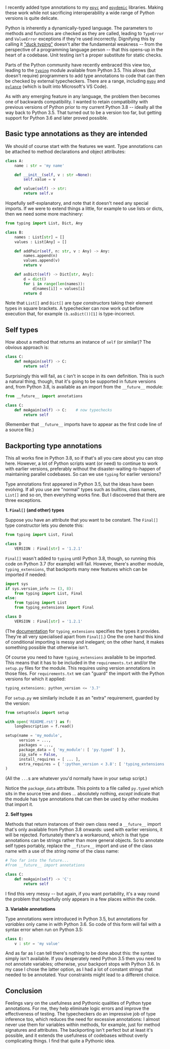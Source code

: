 <!--
.. title: Backporting Python type annotations
.. slug: backporting-python-types
.. date: 2020-12-09 10:45:43 UTC
.. tags: python, programming, epyc, epydemic
.. category:
.. link:
.. description:
.. type: text
-->

I recently added type annotations to my
[``epyc``](/development/epyc/) and
[``epydemic``](/development/epydemic/) libraries. Making these work
while not sacrificing interoperability a wide range of Python versions
is quite delicate.

<!-- TEASER_END -->

Python is inherently a dynamically-typed language. The parameters to
methods and functions are checked as they are called, leading to
``TypeError`` and ``ValueError`` exceptions if they're used
incorrectly. Dignifying this by calling it ["duck
typing"](https://opensource.com/article/20/5/duck-typing-python)
doesn't alter the fundamental weakness -- from the perspective of a
programming language person -- that this opens-up in the heart of a
codebase. Unit testing isn't a proper substitute for static checks.

Parts of the Python community have recently embraced this view too,
leading to the
[``typing``](https://docs.python.org/3/library/typing.html) module
available from Python 3.5. This allows (but doesn't require)
programmers to add type annotations to code that can then be checked
by external typecheckers. There are a range, including
[``mypy``](http://mypy-lang.org/) and
[``pylance``](https://marketplace.visualstudio.com/items?itemName=ms-python.vscode-pylance)
(which is built into Microsoft's VS Code).

As with any emerging feature in any language, the problem then becomes
one of backwards compatibility. I wanted to retain compatibility with
previous versions of Python prior to my current Python 3.8 -- ideally
all the way back to Python 3.5. That turned out to be a version too
far, but getting support for Python 3.6 and later proved possible.

Basic type annotations as they are intended
-------------------------------------------

We should of course start with the features we want. Type annotations
can be attached to method declarations and object attributes:

```python
class A:
    name : str = 'my name'

    def __init__(self, v : str =None):
        self.value = v

    def value(self) -> str:
        return self.v
```

Hopefully self-explanatory, and note that it doesn't need any special
imports. If we were to extend things a little, for example to use
lists or dicts, then we need some more machinery:

```python
from typing import List, Dict, Any

class B:
    names : List[str] = []
    values : List[Any] = []

    def addPair(self, n: str, v : Any) -> Any:
        names.append(n)
        values.append(v)
        return v

    def asDict(self) -> Dict[str, Any]:
        d = dict()
        for i in range(len(names)):
            d[names[i]] = values[i]
        return d
```

Note that ``List[]`` and ``Dict[]`` are *type constructors* taking
their element types in square brackets. A typechecker can now work out
before execution that, for example ``(b.asDict())[1]`` is
type-incorrect.

Self types
----------

How about a method that returns an instance of ``self`` (or similar)?
The obvious approach is:

```python
class C:
    def meAgain(self) -> C:
        return self
```

Surprisingly this will fail, as ``C`` isn't in scope in its own
definition. This is such a natural thing, though, that it's going to
be supported in future versions and, from Python 3.8, is available as
an import from the ``__future__`` module:

```python
from __future__ import annotations

class C:
    def meAgain(self) -> C:    # now typechecks
        return self
```

(Remember that ``__future__`` imports have to appear as the first code
line of a source file.)

Backporting type annotations
----------------------------

This all works fine in Python 3.8, so if that's all you care about you
can stop here. However, a lot of Python scripts want (or need) to
continue to work with earlier versions, preferably without the
disaster-waiting-to-happen of maintaining parallel codebases. So can
we use ``typing`` for earlier versions?

Type annotations first appeared in Python 3.5, but the ideas have been
evolving. If all you use are "normal" types such as builtins, class
names, ``List[]`` and so on, then everything works fine. But I
discovered that there are three exceptions.

**1. ``Final[]`` (and other) types**

Suppose you have an attribute that you want to be constant. The
``Final[]`` type constructor lets you denote this:

```python
from typing import List, Final

class D
    VERSION : Final[str] = '1.2.1'
```

``Final[]`` wasn't added to ``typing`` until Python 3.8, though, so
running this code on Python 3.7 (for example) will fail. However,
there's another module, ``typing_extensions``, that backports many new
features which can be imported if needed:

```python
import sys
if sys.version_info >= (3, 8):
    from typing import List, Final
else:
    from typing import List
    from typing_extensions import Final

class D
    VERSION : Final[str] = '1.2.1'
```

(The
[documentation](https://github.com/python/typing/blob/master/typing_extensions/README.rst)
for ``typing_extensions`` specifies the types it provides. They're all
very specialised apart from ``Final[]``.)  One the one hand this kind
of conditional importing is messy and inelegant; on the other hand, it
makes something possible that otherwise isn't.

Of course you need to have ``typing_extensions`` available to be
imported. This means that it has to be included in the
``requirements.txt`` and/or the ``setup.py`` files for the
module. This requires using version annotations in those files. For
``requirements.txt`` we can "guard" the import with the Python
versions for which it applied:

```python
typing_extensions; python_version <= '3.7'
```

For ``setup.py`` we similarly include it as an "extra" requirement,
guarded by the version:

```python
from setuptools import setup

with open('README.rst') as f:
    longDescription = f.read()

setup(name = 'my_module',
      version = ...,
      packages = ...,
      package_data = { 'my_module': [ 'py.typed' ] },
      zip_safe = False,
      install_requires = [ ... ],
      extra_requires = { ':python_version < 3.8': [ 'typing_extensions' ] },
)
```

(All the ``...``s are whatever you'd normally have in your setup
script.)

Notice the ``package_data`` attribute. This points to a file called
``py.typed`` which sits in the source tree and does ... absolutely
nothing, *except* indicate that the module has type annotations that
can then be used by *other* modules that import it.

**2. Self types**

Methods that return instances of their own class need a ``__future__``
import that's only available from Python 3.8 onwards: used with
earlier versions, it will be rejected. Fortunately there's a
workaround, which is that type annotations can be strings rather than
more general objects. So to annotate self types portably, replace the
``__fiture__`` import and use of the class name with a use of the
*string name* of the class name:

```python
# Too far into the future...
#from __future__ import annotations

class C:
    def meAgain(self) -> 'C':
        return self
```

I find this very messy -- but again, if you want portability, it's a
way round the problem that hopefully only appears in a few places
within the code.


**3. Variable annotations**

Type annotations were introduced in Python 3.5, but annotations for
*variables* only came in with Python 3.6. So code of this form will
fail with a syntax error when run on Python 3.5:

```python
class E:
    v : str = 'my value'
```

And as far as I can tell there's nothing to be done about this: the
syntax simply isn't available. If you desperately need Python 3.5 then
you need to not annotate variables; otherwise, your backport stops
with Python 3.6. In my case I chose the latter option, as I had a lot
of constant strings that needed to be annotated. Your constraints
might lead to a different choice.

Conclusion
----------

Feelings vary on the usefulness and Pythonic qualities of Python type
annotations. For me, they help eliminate logic errors and improve the
effectiveness of testing. The typecheckers do an impressive job of
type inference too, which reduces the need for excessive annotations:
I almost never use them for variables within methods, for example,
just for method signatures and attributes. The backporting isn't
perfect but at least it's possible, and it extends the usefulness of
codebases without overly complicating things. I find that quite
a Pythonic idea.
